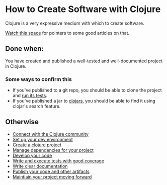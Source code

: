 # How to Create Software with Clojure

Clojure is a very expressive medium with which to create software.

[Watch this space](https://github.com/ericdscott/ClojureCookbook/issues/14) for pointers to some good articles on that.

## Done when:

You have created and published a well-tested and well-documented project in Clojure.

### Some ways to confirm this

- If you've published to a git repo, you should be able to clone the project and [run its tests].
- If you've published a jar to [clojars](https://clojars.org/), you should be able to find it using clojar's search feature.


## Otherwise
- [Connect with the Clojure community]
- [Set up your dev environment]
- [Create a clojure project]
- [Manage dependencies for your project]
- [Develop your code]
- [Write and execute tests with good coverage]
- [Write clear documentation]
- [Publish your code and other artifacts]
- [Maintiain your project moving forward]


[Create a clojure project]:./ToCreateAClojureProject.md
[Develop your code]:./ToDevelopYourCode.md
[Connect with the Clojure community]:./ToConnectWithTheClojureCommunity.md
[Manage dependencies for your project]:./ToManageDependencies.md
[Publish your code and other artifacts]:./ToPublishYourCodeAndArtifacts.md
[Set up your dev environment]:./ToConfigureYourDevEnvironment.md
[Write and execute tests with good coverage]:./ToWriteAndExecuteTests.md
[Write clear documentation]:./ToManageDocumentation.md
[run its tests]:./ToWriteAndExecuteTests.md
[Maintiain your project moving forward]:./ToMaintainYourProject.md
